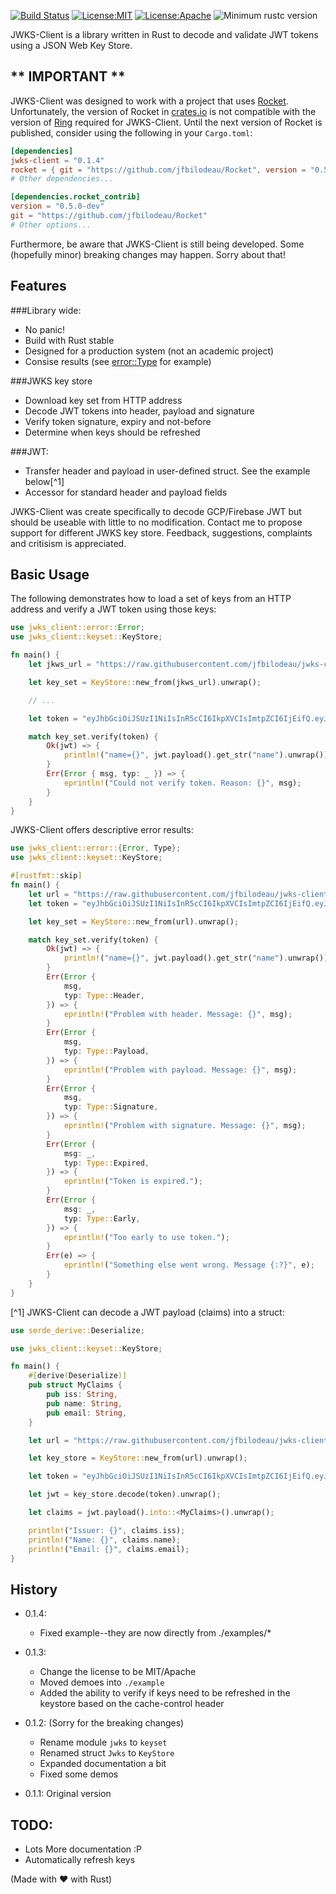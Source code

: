 [![Build Status](https://travis-ci.com/jfbilodeau/jwks-client.svg?branch=master)](https://travis-ci.com/jfbilodeau/jwks-client) [![License:MIT](https://img.shields.io/badge/License-MIT-yellow.svg)](https://opensource.org/licenses/MIT) [![License:Apache](https://img.shields.io/badge/License-Apache-yellow.svg)](https://opensource.org/licenses/Apache-2.0) ![Minimum rustc version](https://img.shields.io/badge/rustc-stable-success.svg)

JWKS-Client is a library written in Rust to decode and validate JWT tokens using a JSON Web Key Store.

** IMPORTANT **
---
JWKS-Client was designed to work with a project that uses [Rocket](https://crates.io/crates/rocket). Unfortunately, the version of Rocket in [crates.io](https://crates.io) is not compatible with the version of [Ring](https://crates.io/crates/ring) required for JWKS-Client. Until the next version of Rocket is published, consider using the following in your `Cargo.toml`:

```toml
[dependencies]
jwks-client = "0.1.4"
rocket = { git = "https://github.com/jfbilodeau/Rocket", version = "0.5.0-dev"}
# Other dependencies...

[dependencies.rocket_contrib]
version = "0.5.0-dev"
git = "https://github.com/jfbilodeau/Rocket"
# Other options...

``` 

Furthermore, be aware that JWKS-Client is still being developed. Some (hopefully minor) breaking changes may happen. Sorry about that!

Features
---

###Library wide:
* No panic!
* Build with Rust stable
* Designed for a production system (not an academic project)
* Consise results (see [error::Type](https://docs.rs/shared_jwt/latest/shared_jwt/error/enum.Type.html) for example)

###JWKS key store
* Download key set from HTTP address
* Decode JWT tokens into header, payload and signature
* Verify token signature, expiry and not-before
* Determine when keys should be refreshed
  
###JWT: 
* Transfer header and payload in user-defined struct. See the example below[^1]
* Accessor for standard header and payload fields


JWKS-Client was create specifically to decode GCP/Firebase JWT but should be useable with little to no modification. Contact me to propose support for different JWKS key store. Feedback, suggestions, complaints and critisism is appreciated.

Basic Usage
---

The following demonstrates how to load a set of keys from an HTTP address and verify a JWT token using those keys:

```rust
use jwks_client::error::Error;
use jwks_client::keyset::KeyStore;

fn main() {
    let jkws_url = "https://raw.githubusercontent.com/jfbilodeau/jwks-client/0.1.3/test/test-jwks.json";

    let key_set = KeyStore::new_from(jkws_url).unwrap();

    // ...

    let token = "eyJhbGciOiJSUzI1NiIsInR5cCI6IkpXVCIsImtpZCI6IjEifQ.eyJuYW1lIjoiQWRhIExvdmVsYWNlIiwiaXNzIjoiaHR0cHM6Ly9jaHJvbm9nZWFycy5jb20vdGVzdCIsImF1ZCI6InRlc3QiLCJhdXRoX3RpbWUiOjEwMCwidXNlcl9pZCI6InVpZDEyMyIsInN1YiI6InNidTEyMyIsImlhdCI6MjAwLCJleHAiOjUwMCwibmJmIjozMDAsImVtYWlsIjoiYWxvdmVsYWNlQGNocm9ub2dlYXJzLmNvbSJ9.eTQnwXrri_uY55fS4IygseBzzbosDM1hP153EZXzNlLH5s29kdlGt2mL_KIjYmQa8hmptt9RwKJHBtw6l4KFHvIcuif86Ix-iI2fCpqNnKyGZfgERV51NXk1THkgWj0GQB6X5cvOoFIdHa9XvgPl_rVmzXSUYDgkhd2t01FOjQeeT6OL2d9KdlQHJqAsvvKVc3wnaYYoSqv2z0IluvK93Tk1dUBU2yWXH34nX3GAVGvIoFoNRiiFfZwFlnz78G0b2fQV7B5g5F8XlNRdD1xmVZXU8X2-xh9LqRpnEakdhecciFHg0u6AyC4c00rlo_HBb69wlXajQ3R4y26Kpxn7HA";

    match key_set.verify(token) {
        Ok(jwt) => {
            println!("name={}", jwt.payload().get_str("name").unwrap());
        }
        Err(Error { msg, typ: _ }) => {
            eprintln!("Could not verify token. Reason: {}", msg);
        }
    }
}
```

JWKS-Client offers descriptive error results:

```rust
use jwks_client::error::{Error, Type};
use jwks_client::keyset::KeyStore;

#[rustfmt::skip]
fn main() {
    let url = "https://raw.githubusercontent.com/jfbilodeau/jwks-client/0.1.3/test/test-jwks.json";
    let token = "eyJhbGciOiJSUzI1NiIsInR5cCI6IkpXVCIsImtpZCI6IjEifQ.eyJuYW1lIjoiQWRhIExvdmVsYWNlIiwiaXNzIjoiaHR0cHM6Ly9jaHJvbm9nZWFycy5jb20vdGVzdCIsImF1ZCI6InRlc3QiLCJhdXRoX3RpbWUiOjEwMCwidXNlcl9pZCI6InVpZDEyMyIsInN1YiI6InNidTEyMyIsImlhdCI6MjAwLCJleHAiOjUwMCwibmJmIjozMDAsImVtYWlsIjoiYWxvdmVsYWNlQGNocm9ub2dlYXJzLmNvbSJ9.eTQnwXrri_uY55fS4IygseBzzbosDM1hP153EZXzNlLH5s29kdlGt2mL_KIjYmQa8hmptt9RwKJHBtw6l4KFHvIcuif86Ix-iI2fCpqNnKyGZfgERV51NXk1THkgWj0GQB6X5cvOoFIdHa9XvgPl_rVmzXSUYDgkhd2t01FOjQeeT6OL2d9KdlQHJqAsvvKVc3wnaYYoSqv2z0IluvK93Tk1dUBU2yWXH34nX3GAVGvIoFoNRiiFfZwFlnz78G0b2fQV7B5g5F8XlNRdD1xmVZXU8X2-xh9LqRpnEakdhecciFHg0u6AyC4c00rlo_HBb69wlXajQ3R4y26Kpxn7HA";

    let key_set = KeyStore::new_from(url).unwrap();

    match key_set.verify(token) {
        Ok(jwt) => {
            println!("name={}", jwt.payload().get_str("name").unwrap());
        }
        Err(Error {
            msg,
            typ: Type::Header,
        }) => {
            eprintln!("Problem with header. Message: {}", msg);
        }
        Err(Error {
            msg,
            typ: Type::Payload,
        }) => {
            eprintln!("Problem with payload. Message: {}", msg);
        }
        Err(Error {
            msg,
            typ: Type::Signature,
        }) => {
            eprintln!("Problem with signature. Message: {}", msg);
        }
        Err(Error {
            msg: _,
            typ: Type::Expired,
        }) => {
            eprintln!("Token is expired.");
        }
        Err(Error {
            msg: _,
            typ: Type::Early,
        }) => {
            eprintln!("Too early to use token.");
        }
        Err(e) => {
            eprintln!("Something else went wrong. Message {:?}", e);
        }
    }
}
```

[^1] JWKS-Client can decode a JWT payload (claims) into a struct:

```rust
use serde_derive::Deserialize;

use jwks_client::keyset::KeyStore;

fn main() {
    #[derive(Deserialize)]
    pub struct MyClaims {
        pub iss: String,
        pub name: String,
        pub email: String,
    }

    let url = "https://raw.githubusercontent.com/jfbilodeau/jwks-client/0.1.3/test/test-jwks.json";

    let key_store = KeyStore::new_from(url).unwrap();

    let token = "eyJhbGciOiJSUzI1NiIsInR5cCI6IkpXVCIsImtpZCI6IjEifQ.eyJuYW1lIjoiQWRhIExvdmVsYWNlIiwiaXNzIjoiaHR0cHM6Ly9jaHJvbm9nZWFycy5jb20vdGVzdCIsImF1ZCI6InRlc3QiLCJhdXRoX3RpbWUiOjEwMCwidXNlcl9pZCI6InVpZDEyMyIsInN1YiI6InNidTEyMyIsImlhdCI6MjAwLCJleHAiOjUwMCwibmJmIjozMDAsImVtYWlsIjoiYWxvdmVsYWNlQGNocm9ub2dlYXJzLmNvbSJ9.eTQnwXrri_uY55fS4IygseBzzbosDM1hP153EZXzNlLH5s29kdlGt2mL_KIjYmQa8hmptt9RwKJHBtw6l4KFHvIcuif86Ix-iI2fCpqNnKyGZfgERV51NXk1THkgWj0GQB6X5cvOoFIdHa9XvgPl_rVmzXSUYDgkhd2t01FOjQeeT6OL2d9KdlQHJqAsvvKVc3wnaYYoSqv2z0IluvK93Tk1dUBU2yWXH34nX3GAVGvIoFoNRiiFfZwFlnz78G0b2fQV7B5g5F8XlNRdD1xmVZXU8X2-xh9LqRpnEakdhecciFHg0u6AyC4c00rlo_HBb69wlXajQ3R4y26Kpxn7HA";

    let jwt = key_store.decode(token).unwrap();

    let claims = jwt.payload().into::<MyClaims>().unwrap();

    println!("Issuer: {}", claims.iss);
    println!("Name: {}", claims.name);
    println!("Email: {}", claims.email);
}
```

History
--- 
* 0.1.4:
  * Fixed example--they are now directly from ./examples/*
* 0.1.3:
  * Change the license to be MIT/Apache
  * Moved demoes into `./example`
  * Added the ability to verify if keys need to be refreshed in the keystore based on the cache-control header
  
* 0.1.2: (Sorry for the breaking changes)
  * Rename module `jwks` to `keyset`
  * Renamed struct `Jwks` to `KeyStore`
  * Expanded documentation a bit
  * Fixed some demos
* 0.1.1: Original version

TODO:
---
* Lots More documentation :P
* Automatically refresh keys

(Made with ❤️ with Rust)
